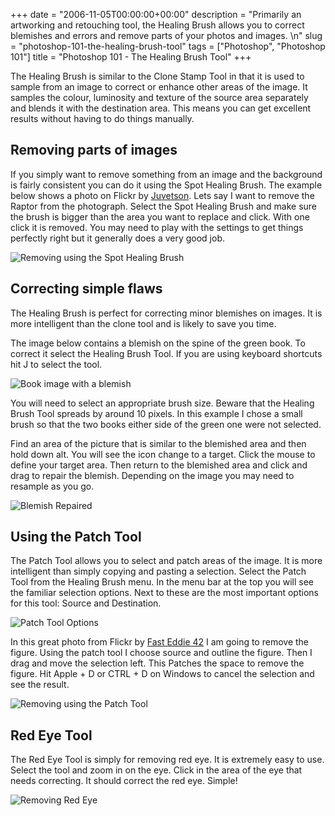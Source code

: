 +++
date = "2006-11-05T00:00:00+00:00"
description = "Primarily an artworking and retouching tool, the Healing Brush allows you to correct blemishes and errors and remove parts of your photos and images. \n"
slug = "photoshop-101-the-healing-brush-tool"
tags = ["Photoshop", "Photoshop 101"]
title = "Photoshop 101 - The Healing Brush Tool"
+++

The Healing Brush is similar to the Clone Stamp Tool in that it is used to
sample from an image to correct or enhance other areas of the image. It samples
the colour, luminosity and texture of the source area separately and blends it
with the destination area. This means you can get excellent results without
having to do things manually.

## Removing parts of images

If you simply want to remove something from an image and the background is
fairly consistent you can do it using the Spot Healing Brush. The example below
shows a photo on Flickr by [Juvetson][1]. Lets say I want to remove the Raptor
from the photograph. Select the Spot Healing Brush and make sure the brush is
bigger than the area you want to replace and click. With one click it is
removed. You may need to play with the settings to get things perfectly right
but it generally does a very good job.

![Removing using the Spot Healing Brush][2]

## Correcting simple flaws

The Healing Brush is perfect for correcting minor blemishes on images. It is
more intelligent than the clone tool and is likely to save you time.

The image below contains a blemish on the spine of the green book. To correct it
select the Healing Brush Tool. If you are using keyboard shortcuts hit J to
select the tool.

![Book image with a blemish][3]

You will need to select an appropriate brush size. Beware that the Healing Brush
Tool spreads by around 10 pixels. In this example I chose a small brush so that
the two books either side of the green one were not selected.

Find an area of the picture that is similar to the blemished area and then hold
down alt. You will see the icon change to a target. Click the mouse to define
your target area. Then return to the blemished area and click and drag to repair
the blemish. Depending on the image you may need to resample as you go.

![Blemish Repaired][4]

## Using the Patch Tool

The Patch Tool allows you to select and patch areas of the image. It is more
intelligent than simply copying and pasting a selection. Select the Patch Tool
from the Healing Brush menu. In the menu bar at the top you will see the
familiar selection options. Next to these are the most important options for
this tool: Source and Destination.

![Patch Tool Options][5]

In this great photo from Flickr by [Fast Eddie 42][6] I am going to remove the
figure. Using the patch tool I choose source and outline the figure. Then I drag
and move the selection left. This Patches the space to remove the figure. Hit
Apple + D or CTRL + D on Windows to cancel the selection and see the result.

![Removing using the Patch Tool][7]

## Red Eye Tool

The Red Eye Tool is simply for removing red eye. It is extremely easy to use.
Select the tool and zoom in on the eye. Click in the area of the eye that needs
correcting. It should correct the red eye. Simple!

![Removing Red Eye][8]

[1]: http://www.flickr.com/photos/jurvetson/
[2]: /images/articles/raptor_removed.webp
[3]: /images/articles/blemish_books.webp
[4]: /images/articles/fixed_blemish.webp
[5]: /images/articles/patch_tool_options.webp
[6]: http://www.flickr.com/photos/fasteddie42/
[7]: /images/articles/removing_figure.webp
[8]: /images/articles/red_eye.webp
